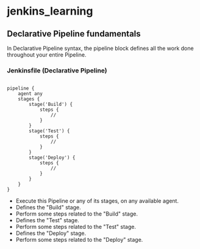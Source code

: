 # jenkins_learning


## Declarative Pipeline fundamentals

In Declarative Pipeline syntax, the pipeline block defines all the work done throughout your entire Pipeline.

### Jenkinsfile (Declarative Pipeline)

```

pipeline {
    agent any 
    stages {
        stage('Build') { 
            steps {
                // 
            }
        }
        stage('Test') { 
            steps {
                // 
            }
        }
        stage('Deploy') { 
            steps {
                // 
            }
        }
    }
}

```

- Execute this Pipeline or any of its stages, on any available agent.
- Defines the "Build" stage.
- Perform some steps related to the "Build" stage.
- Defines the "Test" stage.
- Perform some steps related to the "Test" stage.
- Defines the "Deploy" stage.
- Perform some steps related to the "Deploy" stage.
